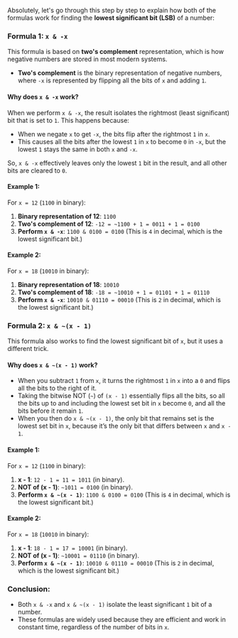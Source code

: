 Absolutely, let's go through this step by step to explain how both of the formulas work for finding the **lowest significant bit (LSB)** of a number:

### Formula 1: `x & -x`

This formula is based on **two's complement** representation, which is how negative numbers are stored in most modern systems.

- **Two's complement** is the binary representation of negative numbers, where `-x` is represented by flipping all the bits of `x` and adding `1`.

#### Why does `x & -x` work?

When we perform `x & -x`, the result isolates the rightmost (least significant) bit that is set to `1`. This happens because:

- When we negate `x` to get `-x`, the bits flip after the rightmost `1` in `x`.
- This causes all the bits after the lowest `1` in `x` to become `0` in `-x`, but the lowest `1` stays the same in both `x` and `-x`.

So, `x & -x` effectively leaves only the lowest `1` bit in the result, and all other bits are cleared to `0`.

#### Example 1:

For `x = 12` (`1100` in binary):

1. **Binary representation of 12**: `1100`
2. **Two's complement of 12**: `-12 = ~1100 + 1 = 0011 + 1 = 0100`
3. **Perform `x & -x`**: `1100 & 0100 = 0100` (This is `4` in decimal, which is the lowest significant bit.)

#### Example 2:

For `x = 18` (`10010` in binary):

1. **Binary representation of 18**: `10010`
2. **Two's complement of 18**: `-18 = ~10010 + 1 = 01101 + 1 = 01110`
3. **Perform `x & -x`**: `10010 & 01110 = 00010` (This is `2` in decimal, which is the lowest significant bit.)

### Formula 2: `x & ~(x - 1)`

This formula also works to find the lowest significant bit of `x`, but it uses a different trick.

#### Why does `x & ~(x - 1)` work?

- When you subtract `1` from `x`, it turns the rightmost `1` in `x` into a `0` and flips all the bits to the right of it.
- Taking the bitwise NOT (`~`) of `(x - 1)` essentially flips all the bits, so all the bits up to and including the lowest set bit in `x` become `0`, and all the bits before it remain `1`.
- When you then do `x & ~(x - 1)`, the only bit that remains set is the lowest set bit in `x`, because it’s the only bit that differs between `x` and `x - 1`.

#### Example 1:

For `x = 12` (`1100` in binary):

1. **x - 1**: `12 - 1 = 11 = 1011` (in binary).
2. **NOT of (x - 1)**: `~1011 = 0100` (in binary).
3. **Perform `x & ~(x - 1)`**: `1100 & 0100 = 0100` (This is `4` in decimal, which is the lowest significant bit.)

#### Example 2:

For `x = 18` (`10010` in binary):

1. **x - 1**: `18 - 1 = 17 = 10001` (in binary).
2. **NOT of (x - 1)**: `~10001 = 01110` (in binary).
3. **Perform `x & ~(x - 1)`**: `10010 & 01110 = 00010` (This is `2` in decimal, which is the lowest significant bit.)

### Conclusion:

- Both `x & -x` and `x & ~(x - 1)` isolate the least significant `1` bit of a number.
- These formulas are widely used because they are efficient and work in constant time, regardless of the number of bits in `x`.
